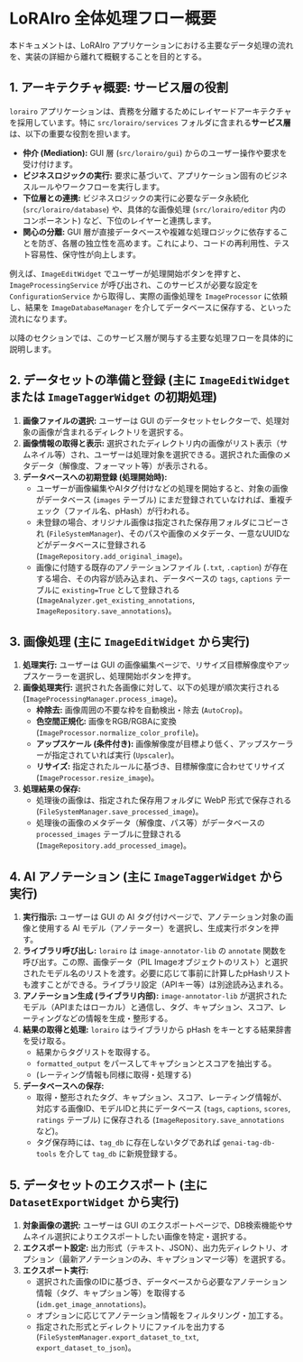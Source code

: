 # LoRAIro 全体処理フロー概要

本ドキュメントは、LoRAIro アプリケーションにおける主要なデータ処理の流れを、実装の詳細から離れて概観することを目的とする。

## 1. アーキテクチャ概要: サービス層の役割

`lorairo` アプリケーションは、責務を分離するためにレイヤードアーキテクチャを採用しています。特に `src/lorairo/services` フォルダに含まれる**サービス層**は、以下の重要な役割を担います。

-   **仲介 (Mediation):** GUI 層 (`src/lorairo/gui`) からのユーザー操作や要求を受け付けます。
-   **ビジネスロジックの実行:** 要求に基づいて、アプリケーション固有のビジネスルールやワークフローを実行します。
-   **下位層との連携:** ビジネスロジックの実行に必要なデータ永続化 (`src/lorairo/database`) や、具体的な画像処理 (`src/lorairo/editor` 内のコンポーネント) など、下位のレイヤーと連携します。
-   **関心の分離:** GUI 層が直接データベースや複雑な処理ロジックに依存することを防ぎ、各層の独立性を高めます。これにより、コードの再利用性、テスト容易性、保守性が向上します。

例えば、`ImageEditWidget` でユーザーが処理開始ボタンを押すと、`ImageProcessingService` が呼び出され、このサービスが必要な設定を `ConfigurationService` から取得し、実際の画像処理を `ImageProcessor` に依頼し、結果を `ImageDatabaseManager` を介してデータベースに保存する、といった流れになります。

以降のセクションでは、このサービス層が関与する主要な処理フローを具体的に説明します。

## 2. データセットの準備と登録 (主に `ImageEditWidget` または `ImageTaggerWidget` の初期処理)

1.  **画像ファイルの選択:** ユーザーは GUI のデータセットセレクターで、処理対象の画像が含まれるディレクトリを選択する。
2.  **画像情報の取得と表示:** 選択されたディレクトリ内の画像がリスト表示（サムネイル等）され、ユーザーは処理対象を選択できる。選択された画像のメタデータ（解像度、フォーマット等）が表示される。
3.  **データベースへの初期登録 (処理開始時):**
    *   ユーザーが画像編集やAIタグ付けなどの処理を開始すると、対象の画像がデータベース (`images` テーブル) にまだ登録されていなければ、重複チェック（ファイル名、pHash）が行われる。
    *   未登録の場合、オリジナル画像は指定された保存用フォルダにコピーされ (`FileSystemManager`)、そのパスや画像のメタデータ、一意なUUIDなどがデータベースに登録される (`ImageRepository.add_original_image`)。
    *   画像に付随する既存のアノテーションファイル (`.txt`, `.caption`) が存在する場合、その内容が読み込まれ、データベースの `tags`, `captions` テーブルに `existing=True` として登録される (`ImageAnalyzer.get_existing_annotations`, `ImageRepository.save_annotations`)。

## 3. 画像処理 (主に `ImageEditWidget` から実行)

1.  **処理実行:** ユーザーは GUI の画像編集ページで、リサイズ目標解像度やアップスケーラーを選択し、処理開始ボタンを押す。
2.  **画像処理実行:** 選択された各画像に対して、以下の処理が順次実行される (`ImageProcessingManager.process_image`)。
    *   **枠除去:** 画像周囲の不要な枠を自動検出・除去 (`AutoCrop`)。
    *   **色空間正規化:** 画像をRGB/RGBAに変換 (`ImageProcessor.normalize_color_profile`)。
    *   **アップスケール (条件付き):** 画像解像度が目標より低く、アップスケーラーが指定されていれば実行 (`Upscaler`)。
    *   **リサイズ:** 指定されたルールに基づき、目標解像度に合わせてリサイズ (`ImageProcessor.resize_image`)。
3.  **処理結果の保存:**
    *   処理後の画像は、指定された保存用フォルダに WebP 形式で保存される (`FileSystemManager.save_processed_image`)。
    *   処理後の画像のメタデータ（解像度、パス等）がデータベースの `processed_images` テーブルに登録される (`ImageRepository.add_processed_image`)。

## 4. AI アノテーション (主に `ImageTaggerWidget` から実行)

1.  **実行指示:** ユーザーは GUI の AI タグ付けページで、アノテーション対象の画像と使用する AI モデル（アノテーター）を選択し、生成実行ボタンを押す。
2.  **ライブラリ呼び出し:** `lorairo` は `image-annotator-lib` の `annotate` 関数を呼び出す。この際、画像データ（PIL Imageオブジェクトのリスト）と選択されたモデル名のリストを渡す。必要に応じて事前に計算したpHashリストも渡すことができる。ライブラリ設定（APIキー等）は別途読み込まれる。
3.  **アノテーション生成 (ライブラリ内部):** `image-annotator-lib` が選択されたモデル（APIまたはローカル）と通信し、タグ、キャプション、スコア、レーティングなどの情報を生成・整形する。
4.  **結果の取得と処理:** `lorairo` はライブラリから pHash をキーとする結果辞書を受け取る。
    *   結果からタグリストを取得する。
    *   `formatted_output` をパースしてキャプションとスコアを抽出する。
    *   (レーティング情報も同様に取得・処理する)
5.  **データベースへの保存:**
    *   取得・整形されたタグ、キャプション、スコア、レーティング情報が、対応する画像ID、モデルIDと共にデータベース (`tags`, `captions`, `scores`, `ratings` テーブル) に保存される (`ImageRepository.save_annotations` など)。
    *   タグ保存時には、`tag_db` に存在しないタグであれば `genai-tag-db-tools` を介して `tag_db` に新規登録する。

## 5. データセットのエクスポート (主に `DatasetExportWidget` から実行)

1.  **対象画像の選択:** ユーザーは GUI のエクスポートページで、DB検索機能やサムネイル選択によりエクスポートしたい画像を特定・選択する。
2.  **エクスポート設定:** 出力形式（テキスト、JSON）、出力先ディレクトリ、オプション（最新アノテーションのみ、キャプションマージ等）を選択する。
3.  **エクスポート実行:**
    *   選択された画像のIDに基づき、データベースから必要なアノテーション情報（タグ、キャプション等）を取得する (`idm.get_image_annotations`)。
    *   オプションに応じてアノテーション情報をフィルタリング・加工する。
    *   指定された形式とディレクトリにファイルを出力する (`FileSystemManager.export_dataset_to_txt`, `export_dataset_to_json`)。